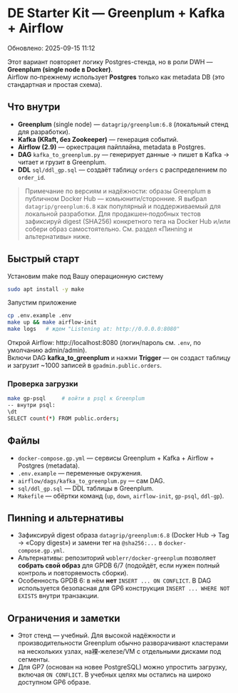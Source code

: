 # DE Starter Kit — Greenplum + Kafka + Airflow

Обновлено: 2025-09-15 11:12

Этот вариант повторяет логику Postgres-стенда, но в роли DWH — **Greenplum (single node в Docker)**.  
Airflow по‑прежнему использует **Postgres** только как metadata DB (это стандартная и простая схема).

## Что внутри
- **Greenplum** (single node) — `datagrip/greenplum:6.8` (локальный стенд для разработки).
- **Kafka (KRaft, без Zookeeper)** — генерация событий.
- **Airflow (2.9)** — оркестрация пайплайна, metadata в Postgres.
- **DAG** `kafka_to_greenplum.py` — генерирует данные → пишет в Kafka → читает и грузит в Greenplum.
- **DDL** `sql/ddl_gp.sql` — создаёт таблицу `orders` с распределением по `order_id`.

> Примечание по версиям и надёжности: образы Greenplum в публичном Docker Hub — комьюнити/сторонние. Я выбрал `datagrip/greenplum:6.8` как популярный и поддерживаемый для локальной разработки. Для продакшен‑подобных тестов зафиксируй digest (SHA256) конкретного тега на Docker Hub и/или собери образ самостоятельно. См. раздел «Пинning и альтернативы» ниже.

## Быстрый старт
Установим make под Вашу операционную систему
```bash
sudo apt install -y make
```
Запустим приложение
```bash
cp .env.example .env
make up && make airflow-init
make logs   # ждем "Listening at: http://0.0.0.0:8080"
```
Открой Airflow: http://localhost:8080 (логин/пароль см. `.env`, по умолчанию admin/admin).  
Включи DAG **kafka_to_greenplum** и нажми **Trigger** — он создаст таблицу и загрузит ~1000 записей в `gpadmin.public.orders`.

### Проверка загрузки
```bash
make gp-psql     # войти в psql к Greenplum
-- внутри psql:
\dt
SELECT count(*) FROM public.orders;
```

## Файлы
- `docker-compose.gp.yml` — сервисы Greenplum + Kafka + Airflow + Postgres (metadata).
- `.env.example` — переменные окружения.
- `airflow/dags/kafka_to_greenplum.py` — сам DAG.
- `sql/ddl_gp.sql` — DDL таблицы в Greenplum.
- `Makefile` — обёртки команд (`up`, `down`, `airflow-init`, `gp-psql`, `ddl-gp`).

## Пинning и альтернативы
- Зафиксируй digest образа `datagrip/greenplum:6.8` (Docker Hub → Tag → «Copy digest») и замени тег на `@sha256:...` в `docker-compose.gp.yml`.
- Альтернативы: репозиторий `woblerr/docker-greenplum` позволяет **собрать свой образ** для GPDB 6/7 (подойдёт, если нужен полный контроль и повторяемость сборки).
- Особенность GPDB 6: в нём **нет** `INSERT ... ON CONFLICT`. В DAG используется безопасная для GP6 конструкция `INSERT ... WHERE NOT EXISTS` внутри транзакции.

## Ограничения и заметки
- Этот стенд — учебный. Для высокой надёжности и производительности Greenplum обычно разворачивают кластерами на нескольких узлах, на裸‑железе/VM с отдельными дисками под сегменты.
- Для GP7 (основан на новее PostgreSQL) можно упростить загрузку, включая `ON CONFLICT`. В учебных целях мы остались на широко доступном GP6 образе.
